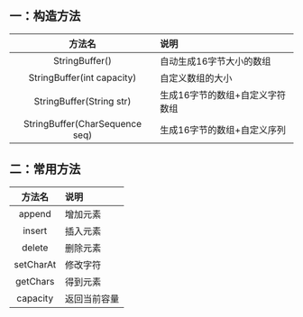 ## 一：构造方法 ##
|方法名|说明|
|:----:|:----|
|StringBuffer()|自动生成16字节大小的数组|
|StringBuffer(int capacity)|自定义数组的大小|
|StringBuffer(String str)|生成16字节的数组+自定义字符数组|
|StringBuffer(CharSequence seq)|生成16字节的数组+自定义序列|
## 二：常用方法 ##
|方法名|说明|
|:----:|:----|
|append|增加元素|
|insert|插入元素|
|delete|删除元素|
|setCharAt|修改字符|
|getChars|得到元素|
|capacity|返回当前容量|

